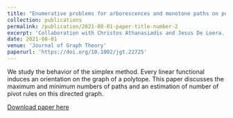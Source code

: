```yaml
---
title: "Enumerative problems for arborescences and monotone paths on polytopes"
collection: publications
permalink: /publication/2021-08-01-paper-title-number-2
excerpt: 'Collaboration with Christos Athanasiadis and Jesus De Loera.'
date: 2021-08-01
venue: 'Journal of Graph Theory'
paperurl: 'https://doi.org/10.1002/jgt.22725'
---
```

We study the behavior of the simplex method. Every linear functional induces an orientation on the graph of a polytope. This paper discusses the maximum and minimum numbers of paths and an estimation of number of pivot rules on this directed graph.

[Download paper here](https://arxiv.org/abs/2002.00999)
